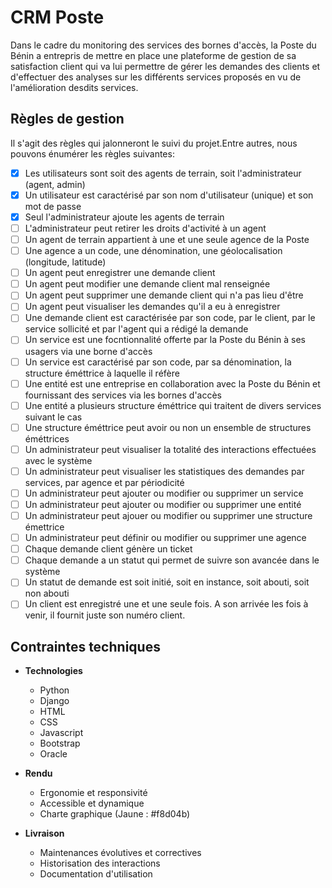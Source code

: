 # CRM Poste

Dans le cadre du monitoring des services des bornes d'accès, la Poste du Bénin a entrepris de mettre en place une plateforme de gestion de sa satisfaction client qui va lui permettre de gérer les demandes des clients et d'effectuer des analyses sur les différents services proposés en vu de l'amélioration desdits services.

## Règles de gestion

Il s'agit des règles qui jalonneront le suivi du projet.Entre autres, nous pouvons énumérer les règles suivantes:

- [X] Les utilisateurs sont soit des agents de terrain, soit l'administrateur (agent, admin)
- [X] Un utilisateur est caractérisé par son nom d'utilisateur (unique) et son mot de passe
- [X] Seul l'administrateur ajoute les agents de terrain
- [ ] L'administrateur peut retirer les droits d'activité à un agent
- [ ] Un agent de terrain appartient à une et une seule agence de la Poste
- [ ] Une agence a un code, une dénomination, une géolocalisation (longitude, latitude)
- [ ] Un agent peut enregistrer une demande client
- [ ] Un agent peut modifier une demande client mal renseignée
- [ ] Un agent peut supprimer une demande client qui n'a pas lieu d'être
- [ ] Un agent peut visualiser les demandes qu'il a eu à enregistrer
- [ ] Une demande client est caractérisée par son code, par le client, par le service sollicité et par l'agent qui a rédigé la demande
- [ ] Un service est une focntionnalité offerte par la Poste du Bénin à ses usagers via une borne d'accès
- [ ] Un service est caractérisé par son code, par sa dénomination, la structure éméttrice à laquelle il réfère
- [ ] Une entité est une entreprise en collaboration avec la Poste du Bénin et fournissant des services via les bornes d'accès
- [ ] Une entité a plusieurs structure éméttrice qui traitent de divers services suivant le cas
- [ ] Une structure éméttrice peut avoir ou non un ensemble de structures éméttrices
- [ ] Un administrateur peut visualiser la totalité des interactions effectuées avec le système
- [ ] Un administrateur peut visualiser les statistiques des demandes par services, par agence et par périodicité
- [ ] Un administrateur peut ajouter ou modifier ou supprimer un service
- [ ] Un administrateur peut ajouter ou modifier ou supprimer une entité
- [ ] Un administrateur peut ajouer ou modifier ou supprimer une structure émettrice
- [ ] Un administrateur peut définir ou modifier ou supprimer une agence
- [ ] Chaque demande client génère un ticket
- [ ] Chaque demande a un statut qui permet de suivre son avancée dans le système
- [ ] Un statut de demande est soit initié, soit en instance, soit abouti, soit non abouti
- [ ] Un client est enregistré une et une seule fois. A son arrivée les fois à venir, il fournit juste son numéro client.

## Contraintes techniques

- **Technologies**

  - Python
  - Django
  - HTML
  - CSS
  - Javascript
  - Bootstrap
  - Oracle
- **Rendu**

  - Ergonomie et responsivité
  - Accessible et dynamique
  - Charte graphique (Jaune : #f8d04b)
- **Livraison**

  - Maintenances évolutives et correctives
  - Historisation des interactions
  - Documentation d'utilisation
